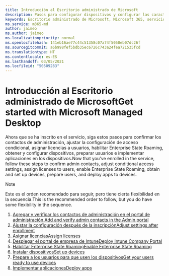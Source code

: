 ```yaml
---
title: Introducción al Escritorio administrado de Microsoft
description: Pasos para configurar dispositivos y configurar las características de Azure para que funcionen con el servicio
keywords: Escritorio administrado de Microsoft, Microsoft 365, servicio, documentación
ms.service: m365-md
author: jaimeo
ms.author: jaimeo
ms.localizationpriority: normal
ms.openlocfilehash: 141eb16ae77c44c51358c07a74f5050eb07dc26f
ms.sourcegitcommit: a6b998fef5bdb35ec6726c743a24fea721535fcd
ms.translationtype: HT
ms.contentlocale: es-ES
ms.lasthandoff: 03/05/2021
ms.locfileid: "50509283"
---
```

# <a name="get-started-with-microsoft-managed-desktop"></a><span data-ttu-id="a9424-104">Introducción al Escritorio administrado de Microsoft</span><span class="sxs-lookup"><span data-stu-id="a9424-104">Get started with Microsoft Managed Desktop</span></span>

<span data-ttu-id="a9424-105">Ahora que se ha inscrito en el servicio, siga estos pasos para confirmar los contactos de administración, ajustar la configuración de acceso condicional, asignar licencias a usuarios, habilitar Enterprise State Roaming, obtener y configurar dispositivos, preparar usuarios e implementar aplicaciones en los dispositivos.</span><span class="sxs-lookup"><span data-stu-id="a9424-105">Now that you've enrolled in the service, follow these steps to confirm admin contacts, adjust conditional access settings, assign licenses to users, enable Enterprise State Roaming,  obtain and set up devices, prepare users, and deploy apps to devices.</span></span>

> [!NOTE]
> <span data-ttu-id="a9424-106">Este es el orden recomendado para seguir, pero tiene cierta flexibilidad en la secuencia.</span><span class="sxs-lookup"><span data-stu-id="a9424-106">This is the recommended order to follow, but you do have some flexibility in the sequence.</span></span>

1. [<span data-ttu-id="a9424-107">Agregar y verificar los contactos de administración en el portal de administración </span><span class="sxs-lookup"><span data-stu-id="a9424-107">Add and verify admin contacts in the Admin portal</span></span>](add-admin-contacts.md)
2. [<span data-ttu-id="a9424-108">Ajustar la configuración después de la inscripción</span><span class="sxs-lookup"><span data-stu-id="a9424-108">Adjust settings after enrollment</span></span>](conditional-access.md)
3. [<span data-ttu-id="a9424-109">Asignar licencias</span><span class="sxs-lookup"><span data-stu-id="a9424-109">Assign licenses</span></span>](assign-licenses.md)
4. [<span data-ttu-id="a9424-110">Desplegar el portal de empresa de Intune</span><span class="sxs-lookup"><span data-stu-id="a9424-110">Deploy Intune Company Portal</span></span>](company-portal.md)
5. [<span data-ttu-id="a9424-111">Habilitar Enterprise State Roaming</span><span class="sxs-lookup"><span data-stu-id="a9424-111">Enable Enterprise State Roaming</span></span>](enterprise-state-roaming.md)
6. [<span data-ttu-id="a9424-112">Instalar dispositivos</span><span class="sxs-lookup"><span data-stu-id="a9424-112">Set up devices</span></span>](set-up-devices.md)
7. [<span data-ttu-id="a9424-113">Prepare a los usuarios para que usen los dispositivos</span><span class="sxs-lookup"><span data-stu-id="a9424-113">Get your users ready to use devices</span></span>](get-started-devices.md)
8. [<span data-ttu-id="a9424-114">Implementar aplicaciones</span><span class="sxs-lookup"><span data-stu-id="a9424-114">Deploy apps</span></span>](deploy-apps.md)
